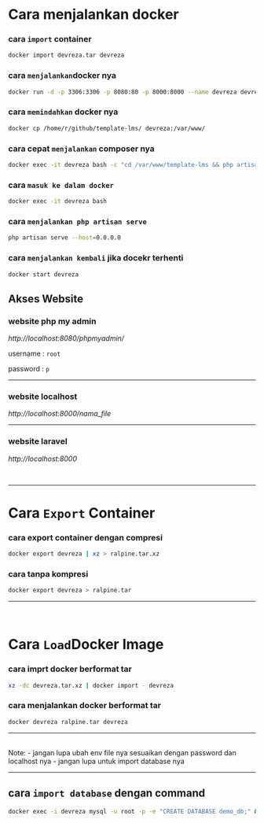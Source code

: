 # Cara menjalankan docker

### cara `import` container 
```bash
docker import devreza.tar devreza
```

### cara `menjalankan`docker nya
```bash
docker run -d -p 3306:3306 -p 8080:80 -p 8000:8000 --name devreza devreza /bin/bash -c "service apache2 restart && service mysql restart && tail -f /dev/null"
```

### cara `memindahkan` docker nya
```bash
docker cp /home/r/github/template-lms/ devreza:/var/www/
```

### cara cepat `menjalankan` composer nya
```bash
docker exec -it devreza bash -c "cd /var/www/template-lms && php artisan serve --host=0.0.0.0"
```

### cara `masuk ke dalam docker`
```bash
docker exec -it devreza bash
```

### cara `menjalankan php artisan serve`
```bash
php artisan serve --host=0.0.0.0
```

### cara `menjalankan kembali` jika docekr terhenti
```bash
docker start devreza
```


## Akses Website 


### website php my admin
*http://localhost:8080/phpmyadmin/*

username : `root`

password : `p`

---

### website localhost
*http://localhost:8000/nama_file*

---

### website laravel
*http://localhost:8000*


<br>

---
# Cara `Export` Container

### cara export container dengan compresi
```bash
docker export devreza | xz > ralpine.tar.xz
```

### cara tanpa kompresi
```bash
docker export devreza > ralpine.tar
```
---

<br>

# Cara `Load`Docker Image

### cara imprt docker berformat tar
```bash
xz -dc devreza.tar.xz | docker import - devreza
```

### cara menjalankan docker berformat tar
```bash
docker devreza ralpine.tar devreza
```


---

<br>
Note:
- jangan lupa ubah env file nya sesuaikan dengan password dan localhost nya
- jangan lupa untuk import database nya 

---

## cara `import database` dengan command 
```bash
docker exec -i devreza mysql -u root -p -e "CREATE DATABASE demo_db;" && docker exec -i devreza mysql -u root -p demo_db < /home/r/github/template-lms/demo_db.sql
```
